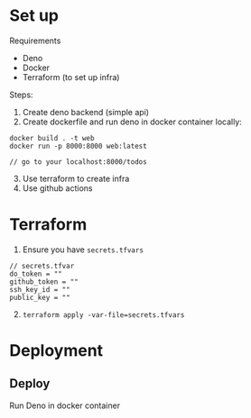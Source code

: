 # Set up
Requirements
- Deno
- Docker
- Terraform (to set up infra)

Steps:
1. Create deno backend (simple api)
2. Create dockerfile and run deno in docker container locally: 
```
docker build . -t web
docker run -p 8000:8000 web:latest

// go to your localhost:8000/todos
```
3. Use terraform to create infra 
4. Use github actions

# Terraform
1. Ensure you have `secrets.tfvars`

```
// secrets.tfvar
do_token = ""
github_token = ""
ssh_key_id = ""
public_key = ""
```
2. `terraform apply -var-file=secrets.tfvars`

# Deployment
## Deploy 

Run Deno in docker container
